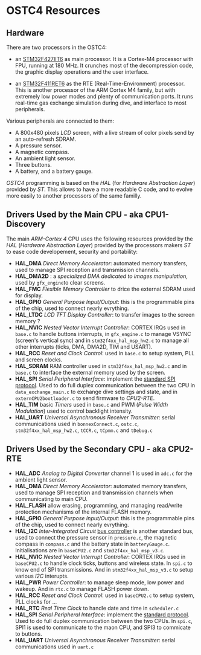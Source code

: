 # OSTC4 Resources #

## Hardware ##

There are two processors in the OSTC4:

* an [STM32F427IIT6](http://www.st.com/content/st_com/en/products/microcontrollers/stm32-32-bit-arm-cortex-mcus/stm32-high-performance-mcus/stm32f4-series/stm32f427-437/stm32f427ii.html) as main processor. It is a Cortex-M4 processor with FPU, running at 180 MHz.
It crunches most of the decompression code, the graphic display operations and the user interface.

* an [STM32F411RET6](http://www.st.com/en/microcontrollers/stm32f411re.html) as the RTE (Real-Time-Environment) processor.
This is another processor of the ARM Cortex M4 family, but with extremely low power modes and plenty of communication ports.
It runs real-time gas exchange simulation during dive, and interface to most peripherals.

Various peripherals are connected to them:

- A 800x480 pixels _LCD_ screen, with a live stream of color pixels send by an auto-refresh SDRAM.
- A pressure sensor.
- A magnetic compass.
- An ambient light sensor.
- Three buttons.
- A battery, and a battery gauge.

_OSTC4_ programming is based on the _HAL_ (for _Hardware Abstraction Layer_) provided by _ST_.
This allows to have a more readable C code, and to evolve more easily to another processors of the same familly.

## Drivers Used by the Main CPU - aka CPU1-Discovery ##

The main _ARM-Cortex 4_ CPU uses the following resources provided by the
_HAL_ (_Hardware Abstraction Layer_)
provided by the processors makers _ST_ to ease code developement, security and portability:

- **HAL_DMA** _Direct Memory Accelerator_: automated memory transfers, used to manage SPI reception and transmission channels.
- **HAL_DMA2D** : a _specialized DMA dedicated to images manipulation_, used by `gfx_engine`to clear screens.
- **HAL_FMC** _Flexible Memory Controller_ to drice the external SDRAM used for display.
- **HAL_GPIO** _General Purpose Input/Output_: this is the programmable pins of the chip, used to connect nearly evrything.
- **HAL_LTDC** _LCD TFT Display Controller_: to transfer images to the screen memory ?
- **HAL_NVIC** _Nested Vector Interrupt Controller_: CORTEX IRQs used in `base.c` to handle buttons interrupts, in `gfx_engine.c` to manage VSYNC (screen's vertical sync) and in `stm32f4xx_hal_msp_hw2.c` to manage all other interrupts (ticks, DMA, DMA2D, TIM and USART).
- **HAL_RCC** _Reset and Clock Control_: used in `base.c` to setup system, PLL and screen clocks.
- **HAL_SDRAM** RAM controller used in `stm32f4xx_hal_msp_hw2.c` and in `base.c` to interface the external memory used by the screen.
- **HAL_SPI** _Serial Peripheral Interface_: implement the [standard SPI protocol](https://en.wikipedia.org/wiki/Serial_Peripheral_Interface_Bus). Used to do full duplex communication between the two CPU in `data_exchange_main.c` to exchange dive settings and state, and in `externCPU2bootloader.c` to send firmware to _CPU2-RTE_. 
- **HAL_TIM** basic _Timers_ used in `base.c` and PWM (_Pulse Width Modulation_) used to control backlight intensity.
- **HAL_UART** _Universal Asynchronous Receiver Transmitter_: serial communications used in `bonnexConnect.c`, `ostc.c`, `stm32f4xx_hal_msp_hw2.c`, `tCCR.c`, `tCpmm.c` and `tDebug.c`

## Drivers Used by the Secondary CPU - aka CPU2-RTE ##

- **HAL_ADC** _Analog to Digital Converter_ channel 1 is used in `adc.c` for the ambient light sensor.
- **HAL_DMA** _Direct Memory Accelerator_: automated memory transfers, used to manage SPI reception and transmission channels when communicating to main CPU.
- **HAL_FLASH** allow erasing, programming, and managing read/write protection mechanisms of the internal FLASH memory.
- **HAL_GPIO** _General Purpose Input/Output_: this is the programmable pins of the chip, used to connect nearly evrything.
- **HAL_I2C** _Inter-Integrated Circuit_ [bus controller](https://en.wikipedia.org/wiki/I2C) is another standard bus, used to connect the pressure sensor in `pressure.c`, the magnetic compass in `compass.c` and the battery state in `batteryGauge.c`. Initialisations are in `baseCPU2.c` and `stm32f4xx_hal_msp_v3.c`.
- **HAL_NVIC** _Nested Vector Interrupt Controller_: CORTEX IRQs used in `baseCPU2.c` to handle clock ticks, buttons and wireless state. In `spi.c` to know end of SPI transmissions. And in `stm32f4xx_hal_msp_v3.c` to setup various _I2C_ interupts.
- **HAL_PWR** _Power Controller_: to manage sleep mode, low power and wakeup. And in `rtc.c` to manage FLASH power down.
- **HAL_RCC** _Reset and Clock Control_: used in `baseCPU2.c` to setup system, PLL clocks for ...
- **HAL_RTC** _Real Time Clock_ to handle date and time in `scheduler.c`
- **HAL_SPI** _Serial Peripheral Interface_: implement the [standard protocol](https://en.wikipedia.org/wiki/Serial_Peripheral_Interface_Bus). Used to do full duplex communication between the two CPUs. In `spi.c`, SPI1 is used to communicate to the maon CPU, and SPI3 to commicate to buttons.
- **HAL_UART** _Universal Asynchronous Receiver Transmitter_: serial communications used in `uart.c`
